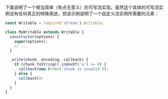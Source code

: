 下面说明了一个相当简单（有点无意义）的可写流实现。虽然这个具体的可写流实例没有任何真正的特殊用途，但该示例说明了一个自定义流实例所需要的元素：

```js
const Writable = require('stream').Writable;

class MyWritable extends Writable {
  constructor(options) {
    super(options);
    // ...
  }

  _write(chunk, encoding, callback) {
    if (chunk.toString().indexOf('a') >= 0) {
      callback(new Error('chunk is invalid'));
    } else {
      callback();
    }
  }
}
```



